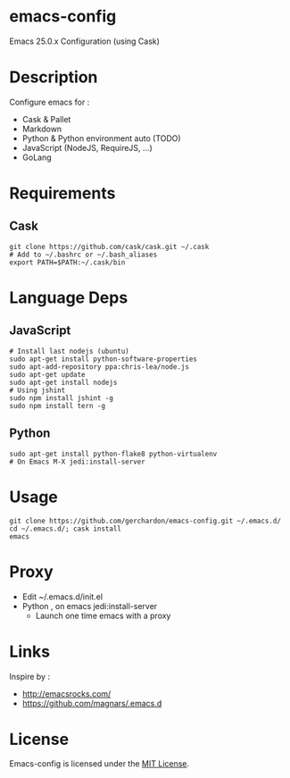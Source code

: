 # emacs-config

Emacs 25.0.x Configuration (using Cask)

# Description

Configure emacs for :
 * Cask & Pallet
 * Markdown
 * Python & Python environment auto (TODO)
 * JavaScript (NodeJS, RequireJS, ...)
 * GoLang

# Requirements

## Cask

    git clone https://github.com/cask/cask.git ~/.cask
    # Add to ~/.bashrc or ~/.bash_aliases
    export PATH=$PATH:~/.cask/bin

# Language Deps

## JavaScript

    # Install last nodejs (ubuntu)
    sudo apt-get install python-software-properties
    sudo apt-add-repository ppa:chris-lea/node.js
    sudo apt-get update
    sudo apt-get install nodejs
    # Using jshint
    sudo npm install jshint -g
    sudo npm install tern -g

## Python

    sudo apt-get install python-flake8 python-virtualenv
    # On Emacs M-X jedi:install-server

# Usage

    git clone https://github.com/gerchardon/emacs-config.git ~/.emacs.d/
    cd ~/.emacs.d/; cask install
    emacs

# Proxy

 * Edit ~/.emacs.d/init.el
 * Python , on emacs jedi:install-server
   * Launch one time emacs with a proxy


# Links

Inspire by :

 * http://emacsrocks.com/
 * https://github.com/magnars/.emacs.d

# License

Emacs-config is licensed under the [MIT License](http://www.opensource.org/licenses/mit-license.php).
